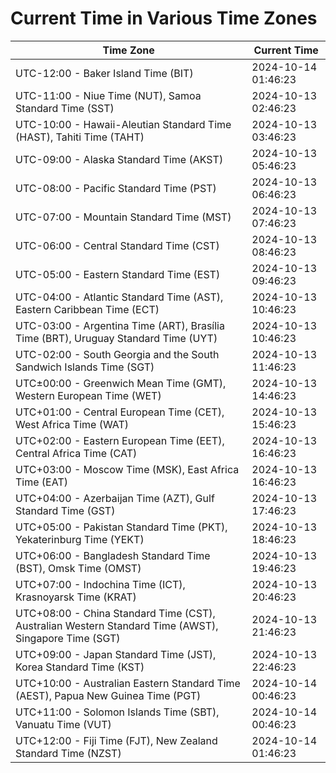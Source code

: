 # Current Time in Various Time Zones

| Time Zone | Current Time |
|-----------|--------------|
| UTC-12:00 - Baker Island Time (BIT) | 2024-10-14 01:46:23 |
| UTC-11:00 - Niue Time (NUT), Samoa Standard Time (SST) | 2024-10-13 02:46:23 |
| UTC-10:00 - Hawaii-Aleutian Standard Time (HAST), Tahiti Time (TAHT) | 2024-10-13 03:46:23 |
| UTC-09:00 - Alaska Standard Time (AKST) | 2024-10-13 05:46:23 |
| UTC-08:00 - Pacific Standard Time (PST) | 2024-10-13 06:46:23 |
| UTC-07:00 - Mountain Standard Time (MST) | 2024-10-13 07:46:23 |
| UTC-06:00 - Central Standard Time (CST) | 2024-10-13 08:46:23 |
| UTC-05:00 - Eastern Standard Time (EST) | 2024-10-13 09:46:23 |
| UTC-04:00 - Atlantic Standard Time (AST), Eastern Caribbean Time (ECT) | 2024-10-13 10:46:23 |
| UTC-03:00 - Argentina Time (ART), Brasília Time (BRT), Uruguay Standard Time (UYT) | 2024-10-13 10:46:23 |
| UTC-02:00 - South Georgia and the South Sandwich Islands Time (SGT) | 2024-10-13 11:46:23 |
| UTC±00:00 - Greenwich Mean Time (GMT), Western European Time (WET) | 2024-10-13 14:46:23 |
| UTC+01:00 - Central European Time (CET), West Africa Time (WAT) | 2024-10-13 15:46:23 |
| UTC+02:00 - Eastern European Time (EET), Central Africa Time (CAT) | 2024-10-13 16:46:23 |
| UTC+03:00 - Moscow Time (MSK), East Africa Time (EAT) | 2024-10-13 16:46:23 |
| UTC+04:00 - Azerbaijan Time (AZT), Gulf Standard Time (GST) | 2024-10-13 17:46:23 |
| UTC+05:00 - Pakistan Standard Time (PKT), Yekaterinburg Time (YEKT) | 2024-10-13 18:46:23 |
| UTC+06:00 - Bangladesh Standard Time (BST), Omsk Time (OMST) | 2024-10-13 19:46:23 |
| UTC+07:00 - Indochina Time (ICT), Krasnoyarsk Time (KRAT) | 2024-10-13 20:46:23 |
| UTC+08:00 - China Standard Time (CST), Australian Western Standard Time (AWST), Singapore Time (SGT) | 2024-10-13 21:46:23 |
| UTC+09:00 - Japan Standard Time (JST), Korea Standard Time (KST) | 2024-10-13 22:46:23 |
| UTC+10:00 - Australian Eastern Standard Time (AEST), Papua New Guinea Time (PGT) | 2024-10-14 00:46:23 |
| UTC+11:00 - Solomon Islands Time (SBT), Vanuatu Time (VUT) | 2024-10-14 00:46:23 |
| UTC+12:00 - Fiji Time (FJT), New Zealand Standard Time (NZST) | 2024-10-14 01:46:23 |
